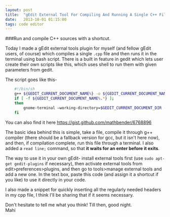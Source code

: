 ```yaml
---
layout: post
title:  "gEdit External Tool For Compiling And Running A Single C++ File"
date:   2013-10-01 01:15:00
tags: code editor
---
```


###Run and compile C++ sources with a shortcut.

Today I made a gEdit external tools plugin for myself (and fellow gEdit users, of course) which compiles a single `.cpp` file and then runs it in the terminal using bash script. There is a built in feature in gedit which lets user create their own scripts like this, which uses shell to run them with given parameters from gedit.

<!--more-->

The script goes like this-

```bash
    #!/bin/sh
    g++ ${GEDIT_CURRENT_DOCUMENT_NAME%} -o ${GEDIT_CURRENT_DOCUMENT_NAME%.*}
    if [ -f ${GEDIT_CURRENT_DOCUMENT_NAME%.*} ];
    then
        gnome-terminal –working-directory=$GEDIT_CURRENT_DOCUMENT_DIR -e "bash -c \"./${GEDIT_CURRENT_DOCUMENT_NAME%.*}; read line;\"" &
    fi
```

You can also find it here <https://gist.github.com/mathbender/6768896>

The basic idea behind this is simple, take a file, compile it through g++ compiler (there should be a fallback version for gcc, but it isn't here now), and then, if compilation complete, run this file through a terminal. I also added a `read line;` command, so that **it waits for an enter before it exits**.

The way to use it in your own gEdit- install external tools first (use `sudo apt-get gedit-plugins` if necessary), then activate external tools from edit>preferences>plugins, and then go to tools>manage external tools and add a new one. In the text box, paste this code (and assign it a shortcut if you like) to use it directly in your code.

I also made a snippet for quickly inserting all the regularly needed headers in my cpp file, I think I'll be sharing that if it seems necessary.

Don't hesitate to tell me what you think! Till then, good night.<br/>Mahi